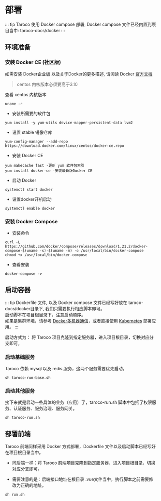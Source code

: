 # 部署

::: tip
Taroco 使用 Docker compose 部署, Docker compose 文件已经内置到项目当中: taroco-docs/docker
:::

## 环境准备

### 安装 Docker CE (社区版)

如需安装 Docker企业版 以及关于Docker的更多描述, 请阅读 Docker [官方文档](https://docs.docker-cn.com/)

> centos 内核版本必须要高于3.10 

查看 centos 内核版本

```
uname -r 
```

* 安装所需要的软件包

```
yum install -y yum-utils device-mapper-persistent-data lvm2
```

* 设置 stable 镜像仓库

```
yum-config-manager --add-repo https://download.docker.com/linux/centos/docker-ce.repo
```

* 安装 Docker CE

```
yum makecache fast -更新 yum 软件包索引  
yum install docker-ce -安装最新版Docker CE
```

* 启动 Docker

```
systemctl start docker
```

* 设置docker开机启动

```
systemctl enable docker
```

### 安装 Docker Compose

* 安装命令

```
curl -L https://github.com/docker/compose/releases/download/1.21.2/docker-compose-$(uname -s)-$(uname -m) -o /usr/local/bin/docker-compose  
chmod +x /usr/local/bin/docker-compose
```

* 查看安装

```
docker-compose -v
```

## 启动容器

::: tip
Dockerfile 文件, 以及 Docker compose 文件已经写好放在 taroco-docs/docker目录下, 我们只需要执行相应脚本即可。  
启动脚本在项目根目录下，注意启动顺序。   
如果是集群环境，请参考 [Docker多机器通信](https://blog.csdn.net/doegoo/article/details/80614848)，或者直接使用 [Kubernetes](https://kubernetes.io/) 部署应用。
:::

启动方式为： 将 Taroco 项目克隆到指定服务器，进入项目根目录，切换对应分支即可。  

### 启动基础服务

Taroco 依赖 mysql 以及 redis 服务，这两个服务需要优先启动。

```
sh taroco-run-base.sh
```

### 启动其他服务

接下来就是启动一些具体的业务（应用）了，taroco-run.sh 脚本中包括了权限服务、认证服务、服务治理、服务网关。

```
sh taroco-run.sh
```

## 部署前端

Taroco 前端同样采用 Docker 方式部署，Dockerfile 文件以及启动脚本已经写好在项目根目录当中。

* 同后端一样：将 Taroco 前端项目克隆到指定服务器，进入项目根目录，切换对应分支即可。  

* 需要注意的是：后端接口地址在根目录 .vue文件当中，执行脚本之前需要修改为正确的地址。

```
sh run.sh
```